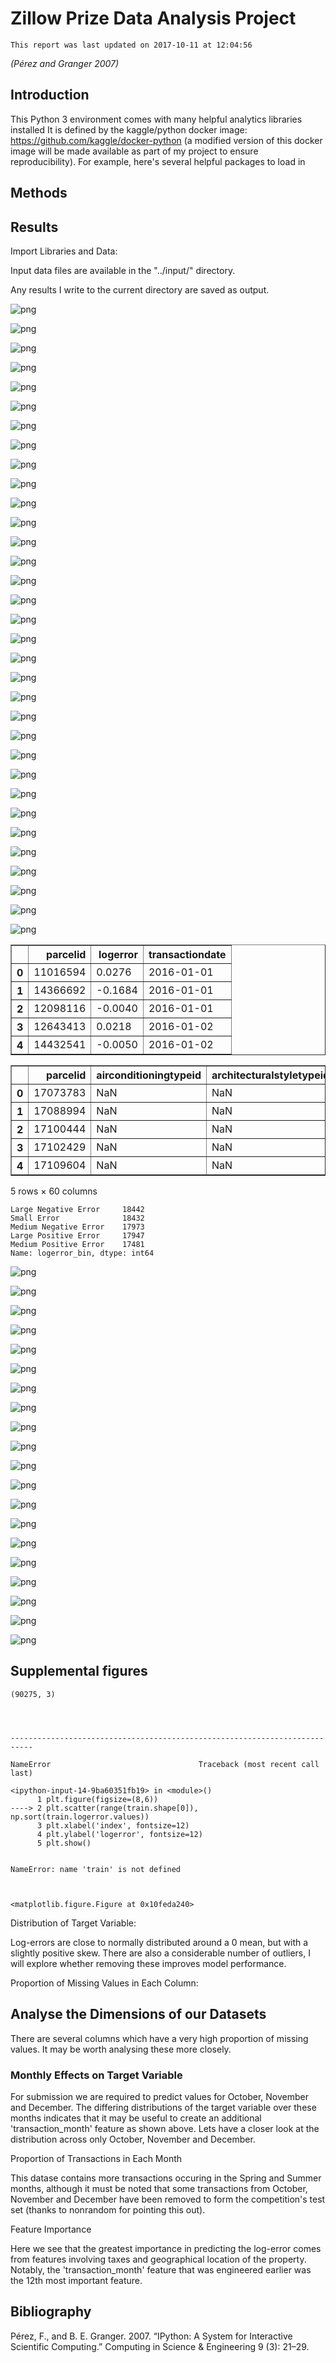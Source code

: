 
# Zillow Prize Data Analysis Project

    This report was last updated on 2017-10-11 at 12:04:56


<cite data-cite="5251998/SH25XT8L">(Pérez and Granger 2007)</cite>

## Introduction

This Python 3 environment comes with many helpful analytics libraries installed
It is defined by the kaggle/python docker image: https://github.com/kaggle/docker-python (a modified version of this docker image will be made available as part of my project to ensure reproducibility).
For example, here's several helpful packages to load in 

## Methods

## Results

Import Libraries and Data:

Input data files are available in the "../input/" directory.

Any results I write to the current directory are saved as output.


![png](01_zillow_MWS_files/01_zillow_MWS_14_0.png)



![png](01_zillow_MWS_files/01_zillow_MWS_14_1.png)



![png](01_zillow_MWS_files/01_zillow_MWS_14_2.png)



![png](01_zillow_MWS_files/01_zillow_MWS_14_3.png)



![png](01_zillow_MWS_files/01_zillow_MWS_14_4.png)



![png](01_zillow_MWS_files/01_zillow_MWS_14_5.png)



![png](01_zillow_MWS_files/01_zillow_MWS_14_6.png)



![png](01_zillow_MWS_files/01_zillow_MWS_14_7.png)



![png](01_zillow_MWS_files/01_zillow_MWS_14_8.png)



![png](01_zillow_MWS_files/01_zillow_MWS_14_9.png)



![png](01_zillow_MWS_files/01_zillow_MWS_14_10.png)



![png](01_zillow_MWS_files/01_zillow_MWS_14_11.png)



![png](01_zillow_MWS_files/01_zillow_MWS_14_12.png)



![png](01_zillow_MWS_files/01_zillow_MWS_14_13.png)



![png](01_zillow_MWS_files/01_zillow_MWS_14_14.png)



![png](01_zillow_MWS_files/01_zillow_MWS_14_15.png)



![png](01_zillow_MWS_files/01_zillow_MWS_14_16.png)



![png](01_zillow_MWS_files/01_zillow_MWS_14_17.png)



![png](01_zillow_MWS_files/01_zillow_MWS_14_18.png)



![png](01_zillow_MWS_files/01_zillow_MWS_14_19.png)



![png](01_zillow_MWS_files/01_zillow_MWS_15_0.png)



![png](01_zillow_MWS_files/01_zillow_MWS_15_1.png)



![png](01_zillow_MWS_files/01_zillow_MWS_15_2.png)



![png](01_zillow_MWS_files/01_zillow_MWS_15_3.png)



![png](01_zillow_MWS_files/01_zillow_MWS_15_4.png)



![png](01_zillow_MWS_files/01_zillow_MWS_15_5.png)



![png](01_zillow_MWS_files/01_zillow_MWS_15_6.png)



![png](01_zillow_MWS_files/01_zillow_MWS_15_7.png)



![png](01_zillow_MWS_files/01_zillow_MWS_15_8.png)



![png](01_zillow_MWS_files/01_zillow_MWS_15_9.png)



![png](01_zillow_MWS_files/01_zillow_MWS_15_10.png)



![png](01_zillow_MWS_files/01_zillow_MWS_15_11.png)



![png](01_zillow_MWS_files/01_zillow_MWS_15_12.png)





<div>
<style>
    .dataframe thead tr:only-child th {
        text-align: right;
    }

    .dataframe thead th {
        text-align: left;
    }

    .dataframe tbody tr th {
        vertical-align: top;
    }
</style>
<table border="1" class="dataframe">
  <thead>
    <tr style="text-align: right;">
      <th></th>
      <th>parcelid</th>
      <th>logerror</th>
      <th>transactiondate</th>
    </tr>
  </thead>
  <tbody>
    <tr>
      <th>0</th>
      <td>11016594</td>
      <td>0.0276</td>
      <td>2016-01-01</td>
    </tr>
    <tr>
      <th>1</th>
      <td>14366692</td>
      <td>-0.1684</td>
      <td>2016-01-01</td>
    </tr>
    <tr>
      <th>2</th>
      <td>12098116</td>
      <td>-0.0040</td>
      <td>2016-01-01</td>
    </tr>
    <tr>
      <th>3</th>
      <td>12643413</td>
      <td>0.0218</td>
      <td>2016-01-02</td>
    </tr>
    <tr>
      <th>4</th>
      <td>14432541</td>
      <td>-0.0050</td>
      <td>2016-01-02</td>
    </tr>
  </tbody>
</table>
</div>






<div>
<style>
    .dataframe thead tr:only-child th {
        text-align: right;
    }

    .dataframe thead th {
        text-align: left;
    }

    .dataframe tbody tr th {
        vertical-align: top;
    }
</style>
<table border="1" class="dataframe">
  <thead>
    <tr style="text-align: right;">
      <th></th>
      <th>parcelid</th>
      <th>airconditioningtypeid</th>
      <th>architecturalstyletypeid</th>
      <th>basementsqft</th>
      <th>bathroomcnt</th>
      <th>bedroomcnt</th>
      <th>buildingclasstypeid</th>
      <th>buildingqualitytypeid</th>
      <th>calculatedbathnbr</th>
      <th>decktypeid</th>
      <th>...</th>
      <th>structuretaxvaluedollarcnt</th>
      <th>taxvaluedollarcnt</th>
      <th>assessmentyear</th>
      <th>landtaxvaluedollarcnt</th>
      <th>taxamount</th>
      <th>taxdelinquencyflag</th>
      <th>taxdelinquencyyear</th>
      <th>censustractandblock</th>
      <th>logerror</th>
      <th>transactiondate</th>
    </tr>
  </thead>
  <tbody>
    <tr>
      <th>0</th>
      <td>17073783</td>
      <td>NaN</td>
      <td>NaN</td>
      <td>NaN</td>
      <td>2.5</td>
      <td>3.0</td>
      <td>NaN</td>
      <td>NaN</td>
      <td>2.5</td>
      <td>NaN</td>
      <td>...</td>
      <td>115087.0</td>
      <td>191811.0</td>
      <td>2015.0</td>
      <td>76724.0</td>
      <td>2015.06</td>
      <td>NaN</td>
      <td>NaN</td>
      <td>61110022003007</td>
      <td>0.0953</td>
      <td>2016-01-27</td>
    </tr>
    <tr>
      <th>1</th>
      <td>17088994</td>
      <td>NaN</td>
      <td>NaN</td>
      <td>NaN</td>
      <td>1.0</td>
      <td>2.0</td>
      <td>NaN</td>
      <td>NaN</td>
      <td>1.0</td>
      <td>NaN</td>
      <td>...</td>
      <td>143809.0</td>
      <td>239679.0</td>
      <td>2015.0</td>
      <td>95870.0</td>
      <td>2581.30</td>
      <td>NaN</td>
      <td>NaN</td>
      <td>61110015031002</td>
      <td>0.0198</td>
      <td>2016-03-30</td>
    </tr>
    <tr>
      <th>2</th>
      <td>17100444</td>
      <td>NaN</td>
      <td>NaN</td>
      <td>NaN</td>
      <td>2.0</td>
      <td>3.0</td>
      <td>NaN</td>
      <td>NaN</td>
      <td>2.0</td>
      <td>NaN</td>
      <td>...</td>
      <td>33619.0</td>
      <td>47853.0</td>
      <td>2015.0</td>
      <td>14234.0</td>
      <td>591.64</td>
      <td>NaN</td>
      <td>NaN</td>
      <td>61110007011007</td>
      <td>0.0060</td>
      <td>2016-05-27</td>
    </tr>
    <tr>
      <th>3</th>
      <td>17102429</td>
      <td>NaN</td>
      <td>NaN</td>
      <td>NaN</td>
      <td>1.5</td>
      <td>2.0</td>
      <td>NaN</td>
      <td>NaN</td>
      <td>1.5</td>
      <td>NaN</td>
      <td>...</td>
      <td>45609.0</td>
      <td>62914.0</td>
      <td>2015.0</td>
      <td>17305.0</td>
      <td>682.78</td>
      <td>NaN</td>
      <td>NaN</td>
      <td>61110008002013</td>
      <td>-0.0566</td>
      <td>2016-06-07</td>
    </tr>
    <tr>
      <th>4</th>
      <td>17109604</td>
      <td>NaN</td>
      <td>NaN</td>
      <td>NaN</td>
      <td>2.5</td>
      <td>4.0</td>
      <td>NaN</td>
      <td>NaN</td>
      <td>2.5</td>
      <td>NaN</td>
      <td>...</td>
      <td>277000.0</td>
      <td>554000.0</td>
      <td>2015.0</td>
      <td>277000.0</td>
      <td>5886.92</td>
      <td>NaN</td>
      <td>NaN</td>
      <td>61110014021007</td>
      <td>0.0573</td>
      <td>2016-08-08</td>
    </tr>
  </tbody>
</table>
<p>5 rows × 60 columns</p>
</div>



    Large Negative Error     18442
    Small Error              18432
    Medium Negative Error    17973
    Large Positive Error     17947
    Medium Positive Error    17481
    Name: logerror_bin, dtype: int64



![png](01_zillow_MWS_files/01_zillow_MWS_19_0.png)



![png](01_zillow_MWS_files/01_zillow_MWS_19_1.png)



![png](01_zillow_MWS_files/01_zillow_MWS_19_2.png)



![png](01_zillow_MWS_files/01_zillow_MWS_19_3.png)



![png](01_zillow_MWS_files/01_zillow_MWS_19_4.png)



![png](01_zillow_MWS_files/01_zillow_MWS_19_5.png)



![png](01_zillow_MWS_files/01_zillow_MWS_19_6.png)



![png](01_zillow_MWS_files/01_zillow_MWS_19_7.png)



![png](01_zillow_MWS_files/01_zillow_MWS_19_8.png)



![png](01_zillow_MWS_files/01_zillow_MWS_19_9.png)



![png](01_zillow_MWS_files/01_zillow_MWS_19_10.png)



![png](01_zillow_MWS_files/01_zillow_MWS_19_11.png)



![png](01_zillow_MWS_files/01_zillow_MWS_19_12.png)



![png](01_zillow_MWS_files/01_zillow_MWS_19_13.png)



![png](01_zillow_MWS_files/01_zillow_MWS_19_14.png)



![png](01_zillow_MWS_files/01_zillow_MWS_19_15.png)



![png](01_zillow_MWS_files/01_zillow_MWS_19_16.png)



![png](01_zillow_MWS_files/01_zillow_MWS_19_17.png)



![png](01_zillow_MWS_files/01_zillow_MWS_19_18.png)



![png](01_zillow_MWS_files/01_zillow_MWS_19_19.png)


## Supplemental figures




    (90275, 3)




    ---------------------------------------------------------------------------

    NameError                                 Traceback (most recent call last)

    <ipython-input-14-9ba60351fb19> in <module>()
          1 plt.figure(figsize=(8,6))
    ----> 2 plt.scatter(range(train.shape[0]), np.sort(train.logerror.values))
          3 plt.xlabel('index', fontsize=12)
          4 plt.ylabel('logerror', fontsize=12)
          5 plt.show()


    NameError: name 'train' is not defined



    <matplotlib.figure.Figure at 0x10feda240>


Distribution of Target Variable:

Log-errors are close to normally distributed around a 0 mean, but with a slightly positive skew. There are also a considerable number of outliers, I will explore whether removing these improves model performance.

Proportion of Missing Values in Each Column:

## Analyse the Dimensions of our Datasets

There are several columns which have a very high proportion of missing values. It may be worth analysing these more closely.

### Monthly Effects on Target Variable

For submission we are required to predict values for October, November and December. The differing distributions of the target variable over these months indicates that it may be useful to create an additional 'transaction_month' feature as shown above. Lets have a closer look at the distribution across only October, November and December.

Proportion of Transactions in Each Month

This datase contains more transactions occuring in the Spring and Summer months, although it must be noted that some transactions from October, November and December have been removed to form the competition's test set (thanks to nonrandom for pointing this out).

Feature Importance

Here we see that the greatest importance in predicting the log-error comes from features involving taxes and geographical location of the property. Notably, the 'transaction_month' feature that was engineered earlier was the 12th most important feature. 

## Bibliography

Pérez, F., and B. E. Granger. 2007. “IPython: A System for Interactive Scientific Computing.” Computing in Science & Engineering 9 (3): 21–29.

<div class="cite2c-biblio"></div>
